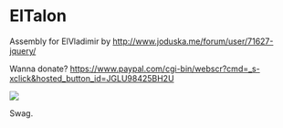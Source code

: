 # ElTalon
Assembly for ElVladimir by http://www.joduska.me/forum/user/71627-jquery/

Wanna donate? https://www.paypal.com/cgi-bin/webscr?cmd=_s-xclick&hosted_button_id=JGLU98425BH2U


![](https://img.joduska.me/?q=http://i.imgur.com/6Nod3Bg.png)

Swag.
